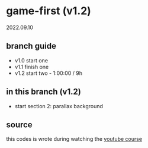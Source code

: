 # game-first (v1.2)
2022.09.10

## branch guide
* v1.0 start one
* v1.1 finish one
* v1.2 start two - 1:00:00 / 9h


## in this branch (v1.2)

* start section 2: parallax background



## source

this codes is wrote during watching the [youtube course](https://www.youtube.com/watch?v=GFO_txvwK_c) 


